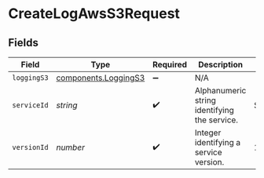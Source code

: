 # CreateLogAwsS3Request


## Fields

| Field                                                               | Type                                                                | Required                                                            | Description                                                         | Example                                                             |
| ------------------------------------------------------------------- | ------------------------------------------------------------------- | ------------------------------------------------------------------- | ------------------------------------------------------------------- | ------------------------------------------------------------------- |
| `loggingS3`                                                         | [components.LoggingS3](../../../sdk/models/components/loggings3.md) | :heavy_minus_sign:                                                  | N/A                                                                 |                                                                     |
| `serviceId`                                                         | *string*                                                            | :heavy_check_mark:                                                  | Alphanumeric string identifying the service.                        | SU1Z0isxPaozGVKXdv0eY                                               |
| `versionId`                                                         | *number*                                                            | :heavy_check_mark:                                                  | Integer identifying a service version.                              | 1                                                                   |